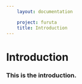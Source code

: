 ```yaml
---
    layout: documentation

    project: furuta
    title: Introduction
---
```

<h1> Introduction </h1>
<p><h3>
    This is the introduction.
</h3></p>
